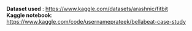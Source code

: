 **Dataset used** : https://www.kaggle.com/datasets/arashnic/fitbit  
**Kaggle notebook**: https://www.kaggle.com/code/usernameprateek/bellabeat-case-study 
